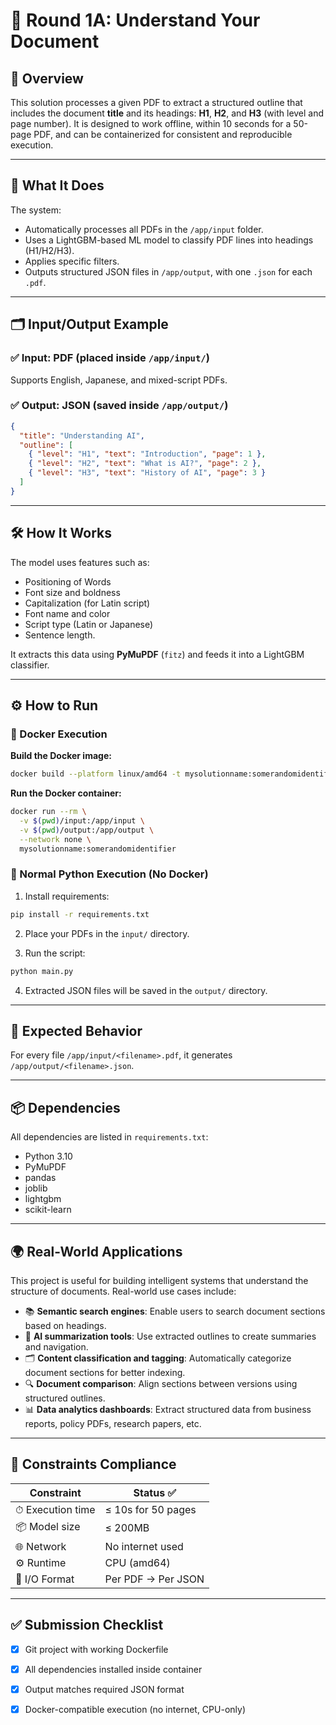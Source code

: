 # 📄 Round 1A: Understand Your Document

## 🚀 Overview

This solution processes a given PDF to extract a structured outline that includes the document **title** and its headings: **H1**, **H2**, and **H3** (with level and page number). It is designed to work offline, within 10 seconds for a 50-page PDF, and can be containerized for consistent and reproducible execution.

---

## 🧠 What It Does

The system:
- Automatically processes all PDFs in the `/app/input` folder.
- Uses a LightGBM-based ML model to classify PDF lines into headings (H1/H2/H3).
- Applies specific filters.
- Outputs structured JSON files in `/app/output`, with one `.json` for each `.pdf`.

---

## 🗂 Input/Output Example

### ✅ Input: PDF (placed inside `/app/input/`)
Supports English, Japanese, and mixed-script PDFs.

### ✅ Output: JSON (saved inside `/app/output/`)

```json
{
  "title": "Understanding AI",
  "outline": [
    { "level": "H1", "text": "Introduction", "page": 1 },
    { "level": "H2", "text": "What is AI?", "page": 2 },
    { "level": "H3", "text": "History of AI", "page": 3 }
  ]
}
```

---

## 🛠️ How It Works

The model uses features such as:
- Positioning of Words
- Font size and boldness
- Capitalization (for Latin script)
- Font name and color
- Script type (Latin or Japanese)
- Sentence length.

It extracts this data using **PyMuPDF** (`fitz`) and feeds it into a LightGBM classifier.

---

## ⚙️ How to Run

### 🐳 Docker Execution

**Build the Docker image:**

```bash
docker build --platform linux/amd64 -t mysolutionname:somerandomidentifier .
```

**Run the Docker container:**

```bash
docker run --rm \
  -v $(pwd)/input:/app/input \
  -v $(pwd)/output:/app/output \
  --network none \
  mysolutionname:somerandomidentifier
```

### 🐍 Normal Python Execution (No Docker)

1. Install requirements:

```bash
pip install -r requirements.txt
```

2. Place your PDFs in the `input/` directory.

3. Run the script:

```bash
python main.py
```

4. Extracted JSON files will be saved in the `output/` directory.

---

## 🧾 Expected Behavior

For every file `/app/input/<filename>.pdf`, it generates `/app/output/<filename>.json`.

---

## 📦 Dependencies

All dependencies are listed in `requirements.txt`:

- Python 3.10
- PyMuPDF
- pandas
- joblib
- lightgbm
- scikit-learn

---

## 🌍 Real-World Applications

This project is useful for building intelligent systems that understand the structure of documents. Real-world use cases include:

- 📚 **Semantic search engines**: Enable users to search document sections based on headings.
- 🧠 **AI summarization tools**: Use extracted outlines to create summaries and navigation.
- 🗂️ **Content classification and tagging**: Automatically categorize document sections for better indexing.
- 🔍 **Document comparison**: Align sections between versions using structured outlines.
- 📊 **Data analytics dashboards**: Extract structured data from business reports, policy PDFs, research papers, etc.

---

## 📌 Constraints Compliance

| Constraint               | Status ✅        |
|-------------------------|------------------|
| ⏱ Execution time        | ≤ 10s for 50 pages |
| 📦 Model size            | ≤ 200MB           |
| 🌐 Network               | No internet used  |
| ⚙️ Runtime               | CPU (amd64)  |
| 📁 I/O Format            | Per PDF → Per JSON |

---

## ✅ Submission Checklist

- [x] Git project with working Dockerfile
- [x] All dependencies installed inside container
- [x] Output matches required JSON format
- [x] Docker-compatible execution (no internet, CPU-only)

